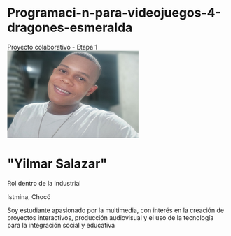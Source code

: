 # Programaci-n-para-videojuegos-4-dragones-esmeralda
Proyecto colaborativo - Etapa 1
<img src="YilmarSalazar/FotoPY.jpg" alt="Yilmar" width="300" height="200">
<h1>"Yilmar Salazar"</h1>
<p>Rol dentro de la industrial</p>
<p>Istmina, Chocó</p>
<p>Soy estudiante apasionado por la multimedia, con interés en la creación de proyectos interactivos, producción audiovisual y el uso de la tecnología para la integración social y educativa </p>
